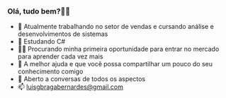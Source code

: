 ### Olá, tudo bem?👋🏽

- 🔭 Atualmente trabalhando no setor de vendas e cursando análise e desenvolvimentos de sistemas
- 🌱 Estudando C#
- 👨‍💻 Procurando minha primeira oportunidade para entrar no mercado para aprender cada vez mais
- 🤔 A melhor ajuda e que você possa compartilhar um pouco do seu conhecimento comigo
- 💬 Aberto a conversas de todos os aspectos
- 📫 luisgbragabernardes@gmail.com
